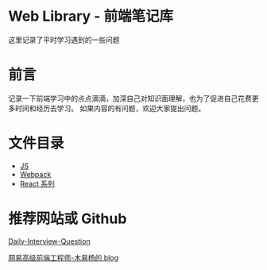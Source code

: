 # Web Library - 前端笔记库

这里记录了平时学习遇到的一些问题

# 前言

记录一下前端学习中的点点滴滴，加深自己对知识面理解，也为了促进自己花费更多时间和经历去学习。
如果内容的有问题，欢迎大家提出问题。

# 文件目录

- [JS](./JS/Js.md)
- [Webpack](./Webpack)
- [React 系列](https://github.com/ht1131589588/reactExplore)

# 推荐网站或 Github

[Daily-Interview-Question](https://github.com/Advanced-Frontend/Daily-Interview-Question)

[网易高级前端工程师-木易杨的 blog](https://github.com/yygmind/blog)
